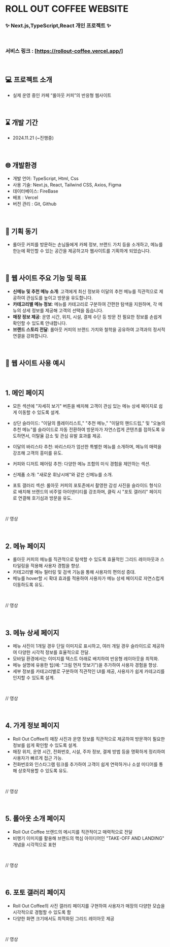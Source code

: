 # **ROLL OUT COFFEE WEBSITE**
### :sparkles: Next.js,TypeScript,React 개인 프로젝트 :sparkles:

<br>

### 서비스 링크 : [https://rollout-coffee.vercel.app/]

<br>

## 💻 프로젝트 소개

- 실제 운영 중인 카페 “롤아웃 커피”의 반응형 웹사이트 

<br>

## ⌛ 개발 기간

- 2024.11.21 (~진행중)


<br>

## :globe_with_meridians: 개발환경

- 개발 언어: TypeScript, Html, Css
- 사용 기술: Next.js, React, Tailwind CSS, Axios, Figma
- 데이터베이스: FireBase
- 배포 : Vercel
- 버전 관리 : Git, Github

<br>

## 📌 기획 동기 
- 롤아웃 커피를 방문하는 손님들에게 카페 정보, 브랜드 가치 등을 소개하고, 메뉴를 한눈에 확인할 수 있는 공간을 제공하고자 웹사이트를 기획하게 되었습니다.

<br>

## 📌 웹 사이트 주요 기능 및 목표
- **신메뉴 및 추천 메뉴 소개**: 고객에게 최신 정보와 이달의 추천 메뉴를 직관적으로 제공하여 관심도를 높이고 방문을 유도합니다.
- **카테고리별 메뉴 정보**: 메뉴를 카테고리로 구분하여 간편한 탐색을 지원하며, 각 메뉴의 상세 정보를 제공해 고객의 선택을 돕습니다.
- **매장 정보 제공**: 운영 시간, 위치, 시설, 결제 수단 등 방문 전 필요한 정보를 손쉽게 확인할 수 있도록 안내합니다.
- **브랜드 스토리 전달**: 롤아웃 커피의 브랜드 가치와 철학을 공유하여 고객과의 정서적 연결을 강화합니다.

<br>
 
## 📌 웹 사이트 사용 예시

<br>

## 1. 메인 페이지
- 모든 섹션에 "자세히 보기" 버튼을 배치해 고객이 관심 있는 메뉴 상세 페이지로 쉽게 이동할 수 있도록 설계.

- 상단 슬라이드: "이달의 플레이리스트," "추천 메뉴," "이달의 핸드드립," 및 "오늘의 추천 메뉴"를 슬라이드로 자동 전환하여 방문자가 자연스럽게 콘텐츠를 접하도록 유도하면서, 이탈율 감소 및 관심 유발 효과를 제공.

- 이달의 바리스타 추천: 바리스타가 엄선한 특별한 메뉴를 소개하며, 메뉴의 매력을 강조해 고객의 흥미를 유도.

- 커피와 디저트 페어링 추천: 다양한 메뉴 조합의 미식 경험을 제안하는 섹션.

- 신제품 소개: "새로운 휘낭시에"와 같은 신메뉴를 소개.

- 포토 갤러리 섹션: 롤아웃 커피의 포토존에서 촬영한 감성 사진을 슬라이드 형식으로 배치해 브랜드의 비주얼 아이덴티티를 강조하며, 클릭 시 "포토 갤러리" 페이지로 연결해 호기심과 방문을 유도.
  
<br>

// 영상

<br>

## 2. 메뉴 페이지 
- 롤아웃 커피의 메뉴를 직관적으로 탐색할 수 있도록 효율적인 그리드 레이아웃과 스타일링을 적용해 사용자 경험을 향상.
- 카테고리별 메뉴 필터링 및 검색 기능을 통해 사용자의 편의성 증대.
- 메뉴를 hover할 시 확대 효과를 적용하여 사용자가 메뉴 상세 페이지로 자연스럽게 이동하도록 유도.

<br>
 
// 영상

<br>

## 3. 메뉴 상세 페이지 
- 메뉴 사진이 1개일 경우 단일 이미지로 표시하고, 여러 개일 경우 슬라이드로 제공하여 다양한 시각적 정보를 효율적으로 전달.
- 모바일 환경에서는 이미지를 텍스트 아래로 배치하여 반응형 레이아웃을 최적화.
- 메뉴 설명에 유용한 팁(예: "크림 먼저 맛보기")을 추가하여 사용자 경험을 향상.
- 세부 정보를 카테고리별로 구분하여 직관적인 UI를 제공, 사용자가 쉽게 카테고리를 인지할 수 있도록 설계.

<br>
 
// 영상

<br>

## 4. 가게 정보 페이지
- Roll Out Coffee의 매장 사진과 운영 정보를 직관적으로 제공하여 방문객이 필요한 정보를 쉽게 확인할 수 있도록 설계.
- 매장 위치, 운영 시간, 전화번호, 시설, 주차 정보, 결제 방법 등을 명확하게 정리하여 사용자가 빠르게 접근 가능.
- 전화번호와 인스타그램 링크를 추가하여 고객이 쉽게 연락하거나 소셜 미디어를 통해 상호작용할 수 있도록 유도.

<br>
 
// 영상

<br>

## 5. 롤아웃 소개 페이지
- Roll Out Coffee 브랜드의 메시지를 직관적이고 매력적으로 전달
- 비행기 이미지를 활용해 브랜드의 핵심 아이디어인 "TAKE-OFF AND LANDING" 개념을 시각적으로 표현

<br>
 
// 영상

<br>

## 6. 포토 갤러리 페이지
- Roll Out Coffee의 사진 갤러리 페이지를 구현하여 사용자가 매장의 다양한 모습을 시각적으로 경험할 수 있도록 함
- 다양한 화면 크기에서도 최적화된 그리드 레이아웃 제공

<br>
 
// 영상

<br>

